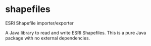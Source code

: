 # shapefiles
ESRI Shapefile importer/exporter

A Java library to read and write ESRI Shapefiles. This is a pure Java package with no external dependencies.
